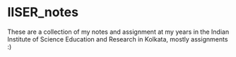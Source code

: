 # IISER_notes
These are a collection of my notes and assignment at my years in the Indian Institute of Science Education and Research in Kolkata, mostly assignments :) 

